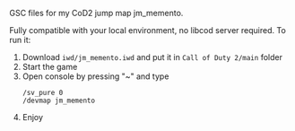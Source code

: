 GSC files for my CoD2 jump map jm_memento.

Fully compatible with your local environment, no libcod server required. To run it:
1. Download `iwd/jm_memento.iwd` and put it in `Call of Duty 2/main` folder
2. Start the game
3. Open console by pressing "~" and type
   ```
   /sv_pure 0
   /devmap jm_memento
   ```
4. Enjoy
